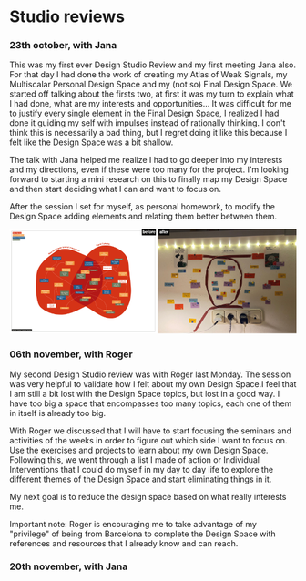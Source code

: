 # **Studio reviews**

### 23th october, with Jana

This was my first ever Design Studio Review and my first meeting Jana also. For that day I had done the work of creating my Atlas of Weak Signals, my Multiscalar Personal Design Space and my (not so) Final Design Space. We started off talking about the firsts two, at first it was my turn to explain what I had done, what are my interests and opportunities... It was difficult for me to justify every single element in the Final Design Space, I realized I had done it guiding my self with impulses instead of rationally thinking. I don't think this is necessarily a bad thing, but I regret doing it like this because I felt like the Design Space was a bit shallow.

The talk with Jana helped me realize I had to go deeper into my interests and my directions, even if these were too many for the project. I'm looking forward to starting a mini research on this to finally map my Design Space and then start deciding what I can and want to focus on.

After the session I set for myself, as personal homework, to modify the Design Space adding elements and relating them better between them.

![](../images/Design%20Studio/BeforeandAfter.png)


### 06th november, with Roger

My second Design Studio review was with Roger last Monday. The session was very helpful to validate how I felt about my own Design Space.I feel that I am still a bit lost with the Design Space topics, but lost in a good way. I have too big a space that encompasses too many topics, each one of them in itself is already too big.

With Roger we discussed that I will have to start focusing the seminars and activities of the weeks in order to figure out which side I want to focus on. Use the exercises and projects to learn about my own Design Space. Following this, we went through a list I made of action or Individual Interventions that I could do myself in my day to day life to explore the different themes of the Design Space and start eliminating things in it.

My next goal is to reduce the design space based on what really interests me.

Important note: Roger is encouraging me to take advantage of my "privilege" of being from Barcelona to complete the Design Space with references and resources that I already know and can reach.


### 20th november, with Jana

